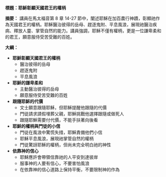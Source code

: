 **標題：耶穌彰顯天國君王的權柄**

**摘要：**
講員在馬太福音第 8 章 14-27 節中，闡述耶穌在加百農行神蹟，彰顯祂作為天國君王的權柄。耶穌醫治彼得的岳母、趕逐鬼附、平息風浪，展現祂醫治疾病、釋放人靈、掌管自然的能力。講員強調，耶穌不僅有權柄，更是一位謙卑柔和的君王，願意服侍受苦受難的百姓。

**大綱：**

* **耶穌彰顯天國君王的權柄**
    * 醫治彼得的岳母
    * 趕逐鬼附
    * 平息風浪
* **耶穌的謙卑柔和**
    * 主動醫治彼得的岳母
    * 願意服侍受苦受難的百姓
* **跟隨耶穌的代價**
    * 文士願意跟隨耶穌，但耶穌提醒他跟隨的代價
    * 門徒請求請假埋葬父親，耶穌挑戰他選擇跟隨或做死人
    * 跟隨耶穌需要付代價，不能手扶著向後看
* **耶穌的權柄與門徒的小信**
    * 門徒在風浪中驚慌失措，耶穌責備他們小信
    * 耶穌平息風浪，展現祂掌管自然的權柄
    * 門徒驚訝耶穌的權柄，但尚未完全明白祂的神性
* **依靠神的信心**
    * 耶穌應許會帶領信靠祂的人平安到達彼岸
    * 服事神的人要有信心，不要害怕風浪
    * 在依靠神的信心道路上保持平衡，不要限制神的作為